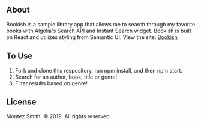 ## About 

Bookish is a sample library app that allows me to search through my favorite books with Algolia's Search API and Instant Search widget. Bookish is built on React and utilizes styling from Semantic UI. View the site: [Bookish](https://tez-algolia-demo.netlify.com)

## To Use

1. Fork and clone this respository, run npm install, and then npm start.
2. Search for an author, book, title or genre!
3. Filter results based on genre!

## License
Montez Smith. © 2019. All rights reserved.
